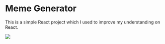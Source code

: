 Meme Generator
==================================

This is a simple React project which I used to improve my understanding on React.

![](https://cdn.glitch.com/063488e4-1033-4035-9f30-104992acb061%2Ffork-separate-parent.glitch.me_.png?v=1585418540441)
